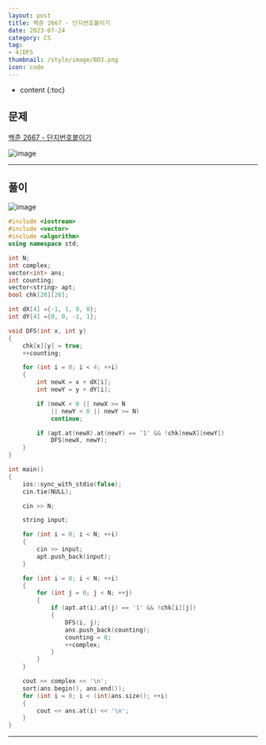 ```yaml
---
layout: post
title: 백준 2667 - 단지번호붙이기
date: 2023-07-24
category: CS
tag:
- 4|DFS
thumbnail: /style/image/BOJ.png
icon: code
---
```


* content
{:toc}

## 문제

[백준 2667 - 단지번호붙이기](https://www.acmicpc.net/problem/2667)  

![image](https://github.com/ssonsonya/ssonsonya.github.io/assets/116151781/85283192-653c-4d44-be30-c57b78995b85)
  
***
  
## 풀이

![image](https://github.com/ssonsonya/ssonsonya.github.io/assets/116151781/84325a15-89af-4022-8c09-eeae8a72546c)
  
```cpp
#include <iostream>
#include <vector>
#include <algorithm>
using namespace std;

int N;
int complex;
vector<int> ans;
int counting;
vector<string> apt;
bool chk[26][26];

int dX[4] ={-1, 1, 0, 0};
int dY[4] ={0, 0, -1, 1};

void DFS(int x, int y)
{
	chk[x][y] = true;
	++counting;

	for (int i = 0; i < 4; ++i)
	{
		int newX = x + dX[i];
		int newY = y + dY[i];

		if (newX < 0 || newX >= N
			|| newY < 0 || newY >= N)
			continue;

		if (apt.at(newX).at(newY) == '1' && !chk[newX][newY])
			DFS(newX, newY);
	}
}

int main()
{
    ios::sync_with_stdio(false);
	cin.tie(NULL);

	cin >> N;

	string input;

	for (int i = 0; i < N; ++i)
	{
		cin >> input;
		apt.push_back(input);
	}

	for (int i = 0; i < N; ++i)
	{
		for (int j = 0; j < N; ++j)
		{
			if (apt.at(i).at(j) == '1' && !chk[i][j])
			{
				DFS(i, j);
				ans.push_back(counting);
				counting = 0;
				++complex;
			}
		}
	}

	cout << complex << '\n';
	sort(ans.begin(), ans.end());
	for (int i = 0; i < (int)ans.size(); ++i)
	{
		cout << ans.at(i) << '\n';
	}
}
```
  
***